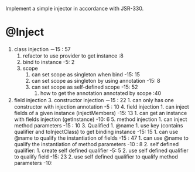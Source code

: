 Implement a simple injector in accordance with JSR-330.

# @Inject
1. class injection －15 : 57
    1. refactor to use provider to get instance :8
    1. bind to instance -5: 2 
    2. scope
        1. can set scope as singleton when bind -15: 15
        2. can set scope as singleton by using annotation -15: 8
        3. can set scope as self-defined scope -15: 52
            1. how to get the annotation annotated by scope :40
2. field injection
	3. constructor injection －15 : 22
	    1. can only has one constructor with injection annotation -5 : 10
	4. field injection
	    1. can inject fields of a given instance (injectMembers) -15: 13
	    1. can get an instance with fields injection (getInstance) -10: 6
	5. method injection
	    1. can inject method parameters -15 : 10
    3. Qualified
        1. @name
            1. use key (contains qualifier and toInjectClass) to get binding instance -15: 15
            1. can use @name to qualify the instantiation of fields -15 : 47
            1. can use @name to qualify the instantiation of method parameters -10 : 8
        2. self defined qualifier:
            1. create self defined qualifier -5: 5
            2. use self defined qualifier to qualify field -15: 23
            2. use self defined qualifier to qualify method parameters -10:
